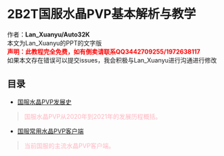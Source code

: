 # 2B2T国服水晶PVP基本解析与教学
作者：<b>Lan_Xuanyu/Auto32K</b>  
本文为Lan_Xuanyu的PPT的文字版  
<font color='red'><b>声明：此教程完全免费，如有倒卖请联系QQ3442709255/1972638117</b></font>  
如果本文存在错误可以提交issues，我会积极与Lan_Xuanyu进行沟通进行修改

## 目录
- <a href="1/The%20history%20of%20Chinese%20Crystal%20PVP.md">国服水晶PVP发展史</a>
><font color="#FFB6C1">国服水晶PVP从2020年到2021年的发展历程概括。</font>
- <a href="1/%E5%9B%BD%E6%9C%8D%E5%B8%B8%E7%94%A8%E6%B0%B4%E6%99%B6PVP%E5%AE%A2%E6%88%B7%E7%AB%AF.md">国服常用水晶PVP客户端</a>
><font color="#FFB6C1">当前国服的主流水晶PVP客户端。</font>
